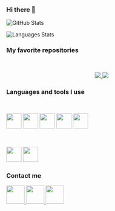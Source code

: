 ### Hi there 👋

![GitHub Stats](https://github-readme-stats.vercel.app/api?username=eviive&count_private=true&include_all_commits=true&hide_border=true&theme=github_dark&show_icons=true&custom_title=GitHub%20Stats&hide=prs)

![Languages Stats](https://github-readme-stats.vercel.app/api/top-langs/?username=eviive&langs_count=6&hide_border=true&theme=github_dark&custom_title=My%20Most%20Used%20Languages&layout=compact)

### My favorite repositories

<br>

<p align="center">
	<a href="https://github.com/eviive/BUT-Website">
		<img src="https://github-readme-stats.vercel.app/api/pin/?username=eviive&repo=BUT-Website&show_owner=false&theme=github_dark&border_color=30363d"/>
	</a>
	<a href="https://github.com/eviive/TCL-API">
		<img src="https://github-readme-stats.vercel.app/api/pin/?username=eviive&repo=TCL-API&show_owner=false&theme=github_dark&border_color=30363d"/>
	</a>
</p>

### Languages and tools I use

<br>

<p>
	<img height="40" width="40" src="https://cdn.jsdelivr.net/gh/devicons/devicon/icons/html5/html5-original.svg"/>
	<img height="40" width="40" src="https://cdn.jsdelivr.net/gh/devicons/devicon/icons/css3/css3-original.svg"/>
	<img height="40" width="40" src="https://cdn.jsdelivr.net/gh/devicons/devicon/icons/javascript/javascript-original.svg"/>
	<img height="40" width="40" src="https://cdn.jsdelivr.net/gh/devicons/devicon/icons/python/python-original.svg"/>
	<img height="40" width="40" src="https://cdn.jsdelivr.net/gh/devicons/devicon/icons/c/c-original.svg"/>
</p>

<br>

<p>
	<img height="40" width="40" src="https://cdn.jsdelivr.net/gh/devicons/devicon/icons/vscode/vscode-original.svg"/>
	<img height="40" width="40" src="https://cdn.jsdelivr.net/gh/devicons/devicon/icons/git/git-original.svg"/>
</p>

### Contact me

<p>
	<a href="https://discordapp.com/users/312690752884834314/">
		<img height="48" width="48" src="https://img.icons8.com/color/48/000000/discord-new-logo.png"/>
	</a>
	<a href="https://www.linkedin.com/in/albert-vaillon-984227222/">
		<img height="48" width="48" src="https://img.icons8.com/color/48/000000/linkedin.png"/>
	</a>
	<a href="mailto:albert.vaillon21@gmail.com">
		<img height="48" width="48" src="https://img.icons8.com/color/48/000000/apple-mail.png"/>
	</a>
</p>

<!--
**Eviive/Eviive** is a ✨ _special_ ✨ repository because its `README.md` (this file) appears on your GitHub profile.

Here are some ideas to get you started:

- 🔭 I’m currently working on ...
- 🌱 I’m currently learning ...
- 👯 I’m looking to collaborate on ...
- 🤔 I’m looking for help with ...
- 💬 Ask me about ...
- 📫 How to reach me: ...
- 😄 Pronouns: ...
- ⚡ Fun fact: ...
-->
